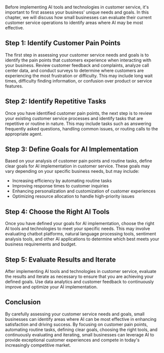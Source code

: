 

Before implementing AI tools and technologies in customer service, it's important to first assess your business' unique needs and goals. In this chapter, we will discuss how small businesses can evaluate their current customer service operations to identify areas where AI may be most effective.

Step 1: Identify Customer Pain Points
-------------------------------------

The first step in assessing your customer service needs and goals is to identify the pain points that customers experience when interacting with your business. Review customer feedback and complaints, analyze call center data, and conduct surveys to determine where customers are experiencing the most frustration or difficulty. This may include long wait times, difficulty finding information, or confusion over product or service features.

Step 2: Identify Repetitive Tasks
---------------------------------

Once you have identified customer pain points, the next step is to review your existing customer service processes and identify tasks that are repetitive or routine in nature. This may include tasks such as answering frequently asked questions, handling common issues, or routing calls to the appropriate agent.

Step 3: Define Goals for AI Implementation
------------------------------------------

Based on your analysis of customer pain points and routine tasks, define clear goals for AI implementation in customer service. These goals may vary depending on your specific business needs, but may include:

* Increasing efficiency by automating routine tasks
* Improving response times to customer inquiries
* Enhancing personalization and customization of customer experiences
* Optimizing resource allocation to handle high-priority issues

Step 4: Choose the Right AI Tools
---------------------------------

Once you have defined your goals for AI implementation, choose the right AI tools and technologies to meet your specific needs. This may involve evaluating chatbot platforms, natural language processing tools, sentiment analysis tools, and other AI applications to determine which best meets your business requirements and budget.

Step 5: Evaluate Results and Iterate
------------------------------------

After implementing AI tools and technologies in customer service, evaluate the results and iterate as necessary to ensure that you are achieving your defined goals. Use data analytics and customer feedback to continuously improve and optimize your AI implementation.

Conclusion
----------

By carefully assessing your customer service needs and goals, small businesses can identify areas where AI can be most effective in enhancing satisfaction and driving success. By focusing on customer pain points, automating routine tasks, defining clear goals, choosing the right tools, and continuously evaluating and iterating, small businesses can leverage AI to provide exceptional customer experiences and compete in today's increasingly competitive market.

